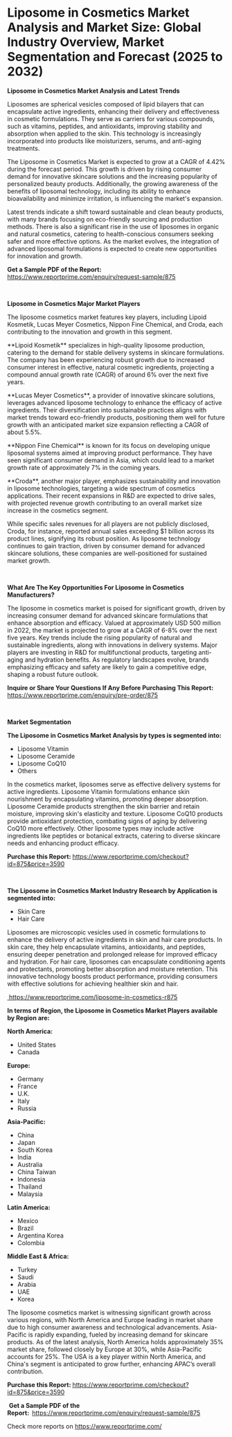<p><h1>Liposome in Cosmetics Market Analysis and Market Size: Global Industry Overview, Market Segmentation and Forecast (2025 to 2032)</h1></p><p><strong>Liposome in Cosmetics Market Analysis and Latest Trends</strong></p>
<p><p>Liposomes are spherical vesicles composed of lipid bilayers that can encapsulate active ingredients, enhancing their delivery and effectiveness in cosmetic formulations. They serve as carriers for various compounds, such as vitamins, peptides, and antioxidants, improving stability and absorption when applied to the skin. This technology is increasingly incorporated into products like moisturizers, serums, and anti-aging treatments.</p><p>The Liposome in Cosmetics Market is expected to grow at a CAGR of 4.42% during the forecast period. This growth is driven by rising consumer demand for innovative skincare solutions and the increasing popularity of personalized beauty products. Additionally, the growing awareness of the benefits of liposomal technology, including its ability to enhance bioavailability and minimize irritation, is influencing the market's expansion. </p><p>Latest trends indicate a shift toward sustainable and clean beauty products, with many brands focusing on eco-friendly sourcing and production methods. There is also a significant rise in the use of liposomes in organic and natural cosmetics, catering to health-conscious consumers seeking safer and more effective options. As the market evolves, the integration of advanced liposomal formulations is expected to create new opportunities for innovation and growth.</p></p>
<p><strong>Get a Sample PDF of the Report:&nbsp;</strong> <a href="https://www.reportprime.com/enquiry/request-sample/875?utm_campaign=2657&utm_medium=2&utm_source=Github&utm_content=ia&utm_term=18032025&utm_id=liposome-in-cosmetics">https://www.reportprime.com/enquiry/request-sample/875</a></p>
<p>&nbsp;</p>
<p><strong>Liposome in Cosmetics Major Market Players</strong></p>
<p><p>The liposome cosmetics market features key players, including Lipoid Kosmetik, Lucas Meyer Cosmetics, Nippon Fine Chemical, and Croda, each contributing to the innovation and growth in this segment. </p><p>**Lipoid Kosmetik** specializes in high-quality liposome production, catering to the demand for stable delivery systems in skincare formulations. The company has been experiencing robust growth due to increased consumer interest in effective, natural cosmetic ingredients, projecting a compound annual growth rate (CAGR) of around 6% over the next five years.</p><p>**Lucas Meyer Cosmetics**, a provider of innovative skincare solutions, leverages advanced liposome technology to enhance the efficacy of active ingredients. Their diversification into sustainable practices aligns with market trends toward eco-friendly products, positioning them well for future growth with an anticipated market size expansion reflecting a CAGR of about 5.5%.</p><p>**Nippon Fine Chemical** is known for its focus on developing unique liposomal systems aimed at improving product performance. They have seen significant consumer demand in Asia, which could lead to a market growth rate of approximately 7% in the coming years.</p><p>**Croda**, another major player, emphasizes sustainability and innovation in liposome technologies, targeting a wide spectrum of cosmetics applications. Their recent expansions in R&D are expected to drive sales, with projected revenue growth contributing to an overall market size increase in the cosmetics segment.</p><p>While specific sales revenues for all players are not publicly disclosed, Croda, for instance, reported annual sales exceeding $1 billion across its product lines, signifying its robust position. As liposome technology continues to gain traction, driven by consumer demand for advanced skincare solutions, these companies are well-positioned for sustained market growth.</p></p>
<p>&nbsp;</p>
<p><strong>What Are The Key Opportunities For Liposome in Cosmetics Manufacturers?</strong></p>
<p><p>The liposome in cosmetics market is poised for significant growth, driven by increasing consumer demand for advanced skincare formulations that enhance absorption and efficacy. Valued at approximately USD 500 million in 2022, the market is projected to grow at a CAGR of 6-8% over the next five years. Key trends include the rising popularity of natural and sustainable ingredients, along with innovations in delivery systems. Major players are investing in R&D for multifunctional products, targeting anti-aging and hydration benefits. As regulatory landscapes evolve, brands emphasizing efficacy and safety are likely to gain a competitive edge, shaping a robust future outlook.</p></p>
<p><strong>Inquire or Share Your Questions If Any Before Purchasing This Report:</strong> <a href="https://www.reportprime.com/enquiry/pre-order/875?utm_campaign=2657&utm_medium=2&utm_source=Github&utm_content=ia&utm_term=18032025&utm_id=liposome-in-cosmetics">https://www.reportprime.com/enquiry/pre-order/875</a></p>
<p>&nbsp;</p>
<p><strong>Market Segmentation</strong></p>
<p><strong>The Liposome in Cosmetics Market Analysis by types is segmented into:</strong></p>
<p><ul><li>Liposome Vitamin</li><li>Liposome Ceramide</li><li>Liposome CoQ10</li><li>Others</li></ul></p>
<p><p>In the cosmetics market, liposomes serve as effective delivery systems for active ingredients. Liposome Vitamin formulations enhance skin nourishment by encapsulating vitamins, promoting deeper absorption. Liposome Ceramide products strengthen the skin barrier and retain moisture, improving skin's elasticity and texture. Liposome CoQ10 products provide antioxidant protection, combating signs of aging by delivering CoQ10 more effectively. Other liposome types may include active ingredients like peptides or botanical extracts, catering to diverse skincare needs and enhancing product efficacy.</p></p>
<p><strong>Purchase this Report:&nbsp;</strong><a href="https://www.reportprime.com/checkout?id=875&price=3590&utm_campaign=2657&utm_medium=2&utm_source=Github&utm_content=ia&utm_term=18032025&utm_id=liposome-in-cosmetics">https://www.reportprime.com/checkout?id=875&price=3590</a></p>
<p>&nbsp;</p>
<p><strong>The Liposome in Cosmetics Market Industry Research by Application is segmented into:</strong></p>
<p><ul><li>Skin Care</li><li>Hair Care</li></ul></p>
<p><p>Liposomes are microscopic vesicles used in cosmetic formulations to enhance the delivery of active ingredients in skin and hair care products. In skin care, they help encapsulate vitamins, antioxidants, and peptides, ensuring deeper penetration and prolonged release for improved efficacy and hydration. For hair care, liposomes can encapsulate conditioning agents and protectants, promoting better absorption and moisture retention. This innovative technology boosts product performance, providing consumers with effective solutions for achieving healthier skin and hair.</p></p>
<p><a href="https://www.reportprime.com/liposome-in-cosmetics-r875?utm_campaign=2657&utm_medium=2&utm_source=Github&utm_content=ia&utm_term=18032025&utm_id=liposome-in-cosmetics">&nbsp;https://www.reportprime.com/liposome-in-cosmetics-r875</a></p>
<p><strong>In terms of Region, the Liposome in Cosmetics Market Players available by Region are:</strong></p>
<p>
    <p> <strong> North America: </strong>
        <ul>
            <li>United States</li>
            <li>Canada</li>
        </ul>
        </p> 
    <p> <strong> Europe: </strong>
        <ul>
            <li>Germany</li>
            <li>France</li>
            <li>U.K.</li>
            <li>Italy</li>
            <li>Russia</li>
        </ul>
        </p> 
    <p> <strong> Asia-Pacific: </strong>
        <ul>
            <li>China</li>
            <li>Japan</li>
            <li>South Korea</li>
            <li>India</li>
            <li>Australia</li>
            <li>China Taiwan</li>
            <li>Indonesia</li>
            <li>Thailand</li>
            <li>Malaysia</li>
        </ul>
        </p> 
    <p> <strong> Latin America: </strong>
        <ul>
            <li>Mexico</li>
            <li>Brazil</li>
            <li>Argentina Korea</li>
            <li>Colombia</li>
        </ul>
        </p> 
    <p> <strong> Middle East & Africa: </strong>
        <ul>
            <li>Turkey</li>
            <li>Saudi</li>
            <li>Arabia</li>
            <li>UAE</li>
            <li>Korea</li>
        </ul>
    </p>
    </p>
<p><p>The liposome cosmetics market is witnessing significant growth across various regions, with North America and Europe leading in market share due to high consumer awareness and technological advancements. Asia-Pacific is rapidly expanding, fueled by increasing demand for skincare products. As of the latest analysis, North America holds approximately 35% market share, followed closely by Europe at 30%, while Asia-Pacific accounts for 25%. The USA is a key player within North America, and China's segment is anticipated to grow further, enhancing APAC’s overall contribution.</p></p>
<p><strong>Purchase this Report: </strong><a href="https://www.reportprime.com/checkout?id=875&price=3590&utm_campaign=2657&utm_medium=2&utm_source=Github&utm_content=ia&utm_term=18032025&utm_id=liposome-in-cosmetics">https://www.reportprime.com/checkout?id=875&price=3590</a></p>
<p>&nbsp;<strong>Get a Sample PDF of the Report:&nbsp;&nbsp;</strong><a href="https://www.reportprime.com/enquiry/request-sample/875?utm_campaign=2657&utm_medium=2&utm_source=Github&utm_content=ia&utm_term=18032025&utm_id=liposome-in-cosmetics">https://www.reportprime.com/enquiry/request-sample/875</a></p>
<p><strong></strong></p>
<p>Check more reports on <a href="https://www.reportprime.com/?utm_campaign=2657&utm_medium=2&utm_source=Github&utm_content=ia&utm_term=18032025&utm_id=liposome-in-cosmetics">https://www.reportprime.com/</a></p>